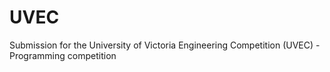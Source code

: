 # UVEC

Submission for the University of Victoria Engineering Competition (UVEC) - Programming competition
